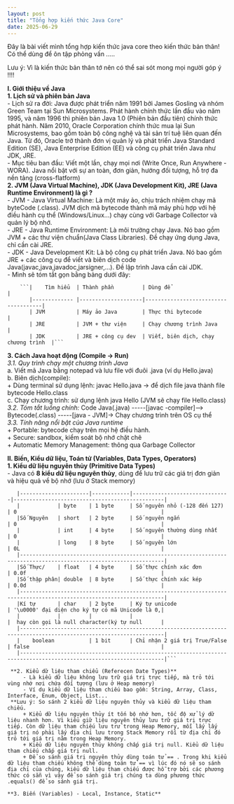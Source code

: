 ```yaml
---
layout: post
title: "Tổng hợp kiến thức Java Core"
date: 2025-06-29
---
```


Đây là bài viết mình tổng hợp kiến thức java core theo kiến thức bản thân! Có thể dùng để ôn tập phỏng vấn .....

Lưu ý: Vì là kiến thức bản thân tớ nên có thể sai sót mong mọi người góp ý !!!!

**I. Giới thiệu về Java**  
  **1. Lịch sử và phiên bản Java**  
       - Lịch sử ra đời: Java được phát triển năm 1991 bởi James Gosling và nhóm Green Team tại Sun Microsystems. Phát hành chính thức lần đầu vào năm 1995, và năm 1996 thì phiên bản Java 1.0 (Phiên bản đầu tiên) chính thức phát hành. Năm 2010, Oracle Corporation chính thức mua lại Sun Microsystems, bao gồm toàn bộ công nghệ và tài sản trí tuệ liên quan đến Java. Từ đó, Oracle trở thành đơn vị quản lý và phát triển Java Standard Edition (SE), Java Enterprise Edition (EE) và công cụ phát triền Java như JDK, JRE.  
       - Mục tiêu ban đầu: Viết một lần, chạy mọi nơi (Write Once, Run Anywhere -WORA). Java nổi bật với sự an toàn, đơn giản, hướng đối tượng, hỗ trợ đa nền tảng (cross-flatform)  
  **2. JVM (Java Virtual Machine), JDK (Java Development Kit), JRE (Java Runtime Environment) là gì ?**  
       - JVM - Java Virtual Machine: Là một máy ảo, chịu trách nhiệm chạy mã byteCode (.class). JVM dịch mã bytecode thành mã máy phù hợp với hệ điều hành cụ thể (Windows/Linux...) chạy cùng với Garbage Collector và quản lý bộ nhớ.  
       - JRE - Java Runtime Environment: Là môi trường chạy Java. Nó bao gồm JVM + các thư viện chuẩn(Java Class Libraries). Đề chạy ứng dụng Java, chỉ cần cài JRE.  
       - JDK - Java Development Kit: Là bộ công cụ phát triển Java. Nó bao gồm JRE + các công cụ để viết và biên dịch code Java(javac,java,javadoc,jarsigner,...). Đề lập trình Java cần cài JDK.  
       - Mình sẽ tóm tắt gọn bằng bảng dưới đây:  
       
        ```|    Tìm hiểu  | Thành phần         | Dùng để                             |
           |------------- |--------------------|-------------------------------------|
           | JVM          | Máy ảo Java        | Thực thi bytecode                   |
           | JRE          | JVM + thư viện     | Chạy chương trình Java              |
           | JDK          | JRE + công cụ dev  | Viết, biên dịch, chạy chương trình  |```  
        
  **3. Cách Java hoạt động (Compile -> Run)**  
       *3.1. Quy trình chạy một chương trình Java*  
         a. Viết mã Java bằng notepad và lưu file với đuôi .java (ví dụ Hello.java)  
         b. Biên dịch(compile):  
              + Dùng terminal sử dụng lệnh: javac Hello.java -> để dịch file java thành file bytecode Hello.class  
         c. Chạy chương trình: sử dụng lệnh java Hello (JVM sẽ chạy file Hello.class)  
       *3.2. Tóm tắt luồng chính:* Code Java(.java) -----[javac -compiler]--> Bytecode(.class) -----[java - JVM]-> Chạy chương trình trên OS cụ thể  
       *3.3. Tính năng nổi bật của Java runtime*  
            + Portable: bytecode chạy trên mọi hệ điều hành.  
            + Secure: sandbox, kiểm soát bộ nhớ chặt chẽ  
            + Automatic Memory Management: thông qua Garbage Collector  
            
**II. Biến, Kiểu dữ liệu, Toán tử (Variables, Data Types, Operators)**  
    **1. Kiểu dữ liệu nguyên thủy (Primitive Data Types)**  
        - Java có **8 kiểu dữ liệu nguyên thủy**, dùng để lưu trữ các giá trị đơn giản và hiệu quả về bộ nhớ (lưu ở Stack memory)  
   
   ```|          Kiểu        | Kích Thước |            Miêu tả            |                Giá trị mặc định                |
      |----------------------|------------|-------------------------------|------------------------------------------------|
      |            | byte    | 1 byte     | Số nguyên nhỏ (-128 đến 127)  | 0                                              |
      |Số Nguyên   | short   | 2 byte     | Số nguyên ngắn                | 0                                              |  
      |            | int     | 4 byte     | Số nguyên thường dùng nhất    | 0                                              |
      |            | long    | 8 byte     | Số nguyên lớn                 | 0L                                             |
      |--------------------------------------------------------------------------------------------------------------------| 
      |Số Thực/    | float   | 4 byte     | Số thực chính xác đơn         | 0.0f                                           |         
      |Số thập phân| double  | 8 byte     | Số thực chính xác kép         | 0.0d                                           |
      |--------------------------------------------------------------------------------------------------------------------|
      |Kí tự       | char    | 2 byte     | Ký tự unicode                 | '\u0000' đại diện cho ký tự có mã Unicode là 0,|
      |            |         |            |                               |  hay còn gọi là null character(ký tự null      |
      |--------------------------------------------------------------------------------------------------------------------|
      |    boolean           | 1 bit      | Chỉ nhận 2 giá trị True/False | false                                          |
      |--------------------------------------------------------------------------------------------------------------------|```

    **2. Kiểu dữ liệu tham chiểu (Referecen Date Types)**  
        - Là kiểu dữ liệu không lưu trữ giá trị trực tiếp, mà trỏ tới vùng nhớ nơi chứa đối tượng (lưu ở Heap memory)  
        - Ví dụ kiểu dữ liệu tham chiếu bao gồm: String, Array, Class, Interface, Enum, Object, List...  
    **Lưu ý: So sánh 2 kiểu dữ liệu nguyên thủy và kiểu dữ liệu tham chiếu.  
        + Kiểu dữ liệu nguyên thủy ít tốn bộ nhớ hơn, tốc độ xử lý dữ liệu nhanh hơn. Vì kiểu giữ liệu nguyên thủy lưu trữ giá trị trực tiếp. Còn dữ liệu tham chiếu lưu trử trong Heap Memory, mỗi lấy lấy giá trị nó phải lấy địa chỉ lưu trong Stack Memory rồi từ địa chỉ đó trỏ tới giá trị nằm trong Heap Memory.  
        + Kiểu dữ liệu nguyên thủy không chấp giá trị null. Kiểu dữ liệu tham chiếu chấp giá trị null.  
        + Để so sánh giá trị nguyên thủy dùng toán tử == . Trong khi kiểu dữ liệu tham chiếu không thể dùng toán tử == vì lúc đó nó sẽ so sánh địa chỉ của chúng, kiểu dữ liệu tham chiếu được hỗ trợ bởi các phương thức có sẵn vì vậy để so sánh giá trị chúng ta dùng phương thức .equals() để so sánh giá trị.  

   **3. Biến (Variables) - Local, Instance, Static**  




 
